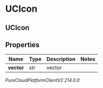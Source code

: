 # UCIcon

## UCIcon

## Properties

|Name | Type | Description | Notes|
|------------ | ------------- | ------------- | -------------|
| **vector** | str | vector | |



_PureCloudPlatformClientV2 214.0.0_
